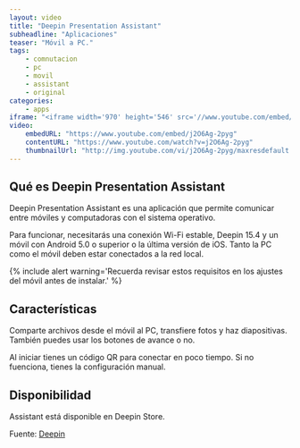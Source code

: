 ```yaml
---
layout: video
title: "Deepin Presentation Assistant"
subheadline: "Aplicaciones"
teaser: "Móvil a PC."
tags:
    - comnutacion
    - pc
    - movil
    - assistant
    - original
categories:
    - apps
iframe: "<iframe width='970' height='546' src='//www.youtube.com/embed/j2O6Ag-2pyg' frameborder='0' allowfullscreen></iframe>"
video:
    embedURL: "https://www.youtube.com/embed/j2O6Ag-2pyg"
    contentURL: "https://www.youtube.com/watch?v=j2O6Ag-2pyg"
    thumbnailUrl: "http://img.youtube.com/vi/j2O6Ag-2pyg/maxresdefault.jpg"
---
```

<!--more-->

## Qué es Deepin Presentation Assistant

Deepin Presentation Assistant es una aplicación que permite comunicar entre móviles y computadoras con el sistema operativo.

Para funcionar, necesitarás una conexión Wi-Fi estable, Deepin 15.4 y un móvil con Android 5.0 o superior o la última versión de iOS. Tanto la PC como el móvil deben estar conectados a la red local.

{% include alert warning='Recuerda revisar estos requisitos en los ajustes del móvil antes de instalar.' %}

## Características

Comparte archivos desde el móvil al PC, transfiere fotos y haz diapositivas. También puedes usar los botones de avance o no.

Al iniciar tienes un código QR para conectar en poco tiempo. Si no fuenciona, tienes la configuración manual.

## Disponibilidad

Assistant está disponible en Deepin Store.

Fuente: [Deepin](https://www.deepin.org/es/2017/09/01/deepin-presentation-assistant-v1-0-is-released-wireless-projection-without-wire-limitation/)
